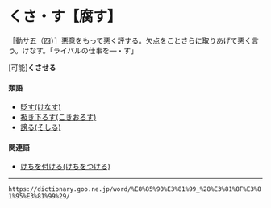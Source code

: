 # くさ・す【腐す】

［動サ五（四）］悪意をもって悪く[評する](ひょうする（評する）)。欠点をことさらに取りあげて悪く言う。けなす。「ライバルの仕事を―・す」

\[可能\]**くさせる**

#### 類語

-   [貶す(けなす)](けなす（貶す）)
-   [扱き下ろす(こきおろす)](https://dictionary.goo.ne.jp/word/%E6%89%B1%E3%81%8D%E4%B8%8B%E3%82%8D%E3%81%99/#jn-76448)
-   [謗る(そしる)](https://dictionary.goo.ne.jp/word/%E8%AC%97%E3%82%8B/#jn-130593)

#### 関連語

-   [けちを付ける(けちをつける)](https://dictionary.goo.ne.jp/word/%E3%81%91%E3%81%A1%E3%82%92%E4%BB%98%E3%81%91%E3%82%8B/#jn-68043)

---
`https://dictionary.goo.ne.jp/word/%E8%85%90%E3%81%99_%28%E3%81%8F%E3%81%95%E3%81%99%29/`
